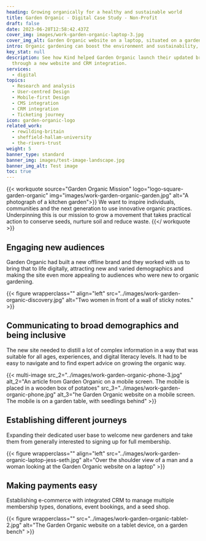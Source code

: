 ```yaml
---
heading: Growing organically for a healthy and sustainable world
title: Garden Organic - Digital Case Study - Non-Profit 
draft: false
date: 2023-06-28T12:58:42.437Z
cover_img: images/work-garden-organic-laptop-3.jpg
cover_img_alt: Garden Organic website on a laptop, situated on a garden table.
intro: Organic gardening can boost the environment and sustainability, and improve health, well-being, and food security. It can build communities and aid connection with nature and what you eat. Through campaigning, advice, community work, and research, their aim is to get everyone growing ‘the organic way’.
key_stat: null
description: See how Kind helped Garden Organic launch their updated brand
  through a new website and CRM integration.
services:
  - digital
topics:
  - Research and analysis
  - User-centred Design
  - Mobile-first Design
  - CMS integration
  - CRM integration
  - Ticketing journey
icon: garden-organic-logo
related_work:
  - rewilding-britain
  - sheffield-hallam-university
  - the-rivers-trust
weight: 5
banner_type: standard
banner_img: images/test-image-landscape.jpg
banner_img_alt: Test image
toc: true
---
```


{{< workquote source="Garden Organic Mission" logo="logo-square-garden-organic" img="images/work-garden-organic-garden.jpg" alt="A photograph of a kitchen garden">}}
We want to inspire individuals, communities and the next generation to use innovative organic practices. Underpinning this is our mission to grow a movement that takes practical action to conserve seeds, nurture soil and reduce waste.
{{</ workquote >}}


<!-- Text left -->
<div class="w-full grid grid-cols-12 gap-x-2.5 gap-y-6 lg:gap-6 xl:gap-8">
  <div class="prose col-span-full lg:col-span-8">

  ## Engaging new audiences

  Garden Organic had built a new offline brand and they worked with us to bring that to life digitally, attracting new and varied demographics and making the site even more appealing to audiences who were new to organic gardening.

  </div>
</div>

{{< figure wrapperclass="" align="left" src="../images/work-garden-organic-discovery.jpg" alt="Two women in front of a wall of sticky notes." >}}

<!-- Text right -->
<div class="w-full grid grid-cols-12 gap-x-2.5 gap-y-6 lg:gap-6 xl:gap-8">
  <div class="prose col-span-full lg:col-span-8 lg:col-start-5">

  ## Communicating to broad demographics and being inclusive

  The new site needed to distill a lot of complex information in a way that was suitable for all ages, experiences, and digital literacy levels. It had to be easy to navigate and to find expert advice on growing the organic way.

  </div>
</div>

{{< multi-image
  src_2="../images/work-garden-organic-phone-3.jpg" alt_2="An article from Garden Organic on a mobile screen. The mobile is placed in a wooden box of potatoes"
  src_3="../images/work-garden-organic-phone.jpg" alt_3="he Garden Organic website on a mobile screen. The mobile is on a garden table, with seedlings behind" >}}


<!-- Text left -->
<div class="w-full grid grid-cols-12 gap-x-2.5 gap-y-6 lg:gap-6 xl:gap-8">
  <div class="prose col-span-full lg:col-span-8">

  ## Establishing different journeys

  Expanding their dedicated user base to welcome new gardeners and take them from generally interested to signing up for full membership.

  </div>
</div>

{{< figure wrapperclass="" align="left" src="../images/work-garden-organic-laptop-jess-seth.jpg" alt="Over the shoulder view of a man and a woman looking at the Garden Organic website on a laptop" >}}

<!-- Text right -->
<div class="w-full grid grid-cols-12 gap-x-2.5 gap-y-6 lg:gap-6 xl:gap-8">
  <div class="prose col-span-full lg:col-span-8 lg:col-start-5">

  ## Making payments easy

  Establishing e-commerce with integrated CRM to manage multiple membership types, donations, event bookings, and a seed shop.

  </div>
</div>

{{< figure wrapperclass="" src="../images/work-garden-organic-tablet-2.jpg" alt="The Garden Organic website on a tablet device, on a garden bench" >}}